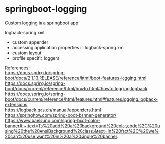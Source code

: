 # springboot-logging
Custom logging in a springboot app

logback-spring.xml
 - custom appender
 - accessing application properties in logback-spring.xml
 - custom layout
 - profile specific loggers

References: <br>
https://docs.spring.io/spring-boot/docs/2.1.13.RELEASE/reference/html/boot-features-logging.html <br>
https://docs.spring.io/spring-boot/docs/current/reference/html/howto.html#howto.logging.logback <br>
https://docs.spring.io/spring-boot/docs/current/reference/html/features.html#features.logging.logback-extensions <br>
https://logback.qos.ch/manual/appenders.html <br>
https://springhow.com/spring-boot-banner-generator/ <br>
https://www.baeldung.com/spring-boot-color-banner#:~:text=To%20add%20a%20background%20color,code%2C%20using%20the%20AnsiBackground%20class.&text=In%20fact%2C%20we%20can%20use,want%20in%20a%20single%20banner.

